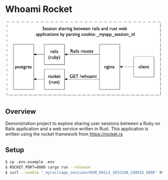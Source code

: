 # Whoami Rocket

![Session sharing diagram](session-sharing.png)

## Overview

Demonstration project to explore sharing user sessions between a
Ruby on Rails application and a web service written in Rust.  This
application is written using the rocket framework from https://rocket.rs

## Setup

```sh
$ cp .env.example .env
$ ROCKET_PORT=8000 cargo run --release
$ curl --cookie "_myrailsapp_session=YOUR_RAILS_SESSION_COOKIE_HERE" http://localhost:8000/whoami
```

